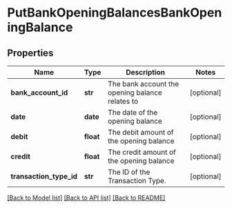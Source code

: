 # PutBankOpeningBalancesBankOpeningBalance

## Properties
Name | Type | Description | Notes
------------ | ------------- | ------------- | -------------
**bank_account_id** | **str** | The bank account the opening balance relates to | [optional] 
**date** | **date** | The date of the opening balance | [optional] 
**debit** | **float** | The debit amount of the opening balance | [optional] 
**credit** | **float** | The credit amount of the opening balance | [optional] 
**transaction_type_id** | **str** | The ID of the Transaction Type. | [optional] 

[[Back to Model list]](../README.md#documentation-for-models) [[Back to API list]](../README.md#documentation-for-api-endpoints) [[Back to README]](../README.md)


